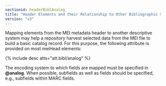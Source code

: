 ```yaml
---
sectionid: headerBiblAnalog
title: "Header Elements and their Relationship to Other Bibliographic Standards"
version: "v3"
---
```


Mapping elements from the MEI metadata header to another descriptive system may help
a
repository harvest selected data from the MEI file to build a basic catalog record.
For this
purpose, the following attribute is provided on most meiHead elements:



{% include desc atts="att.bibl/analog" %}




The encoding system to which fields are mapped must be specified in **@analog**. When
possible, subfields as well as fields should be specified, e.g., subfields within
MARC
fields.

